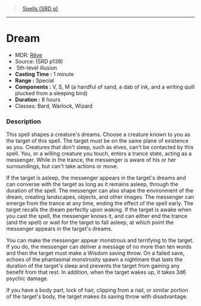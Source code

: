 ﻿---
!SpellItem
Name: Dream
AltName: '[Rêve](hd_spells_reve.md)'
Type: illusion
Level: 5
CastingTime: 1 minute
Range: Special
Components: V, S, M (a handful of sand, a dab of ink, and a writing quill plucked from a sleeping bird)
Duration: 8 hours
Classes: Bard, Warlock, Wizard
Family: SpellVO
Source: (SRD p138)
Id: spells_vo.md#dream
ParentLink: spells_vo.md#spells-srd-p
ParentName: Spells (SRD p)
NameLevel: 1
Attributes:
  Name: Dream
  Markdown: >+
    # <!--Name-->Dream<!--/Name-->


    - MDR: <!--AltName-->[Rêve](hd_spells_reve.md)<!--/AltName-->

    - Source: <!--Source-->(SRD p138)<!--/Source-->

    -  <!--Level-->5<!--/Level-->th-level <!--Type-->illusion<!--/Type-->

    - **Casting Time :** <!--CastingTime-->1 minute<!--/CastingTime-->

    - **Range :** <!--Range-->Special<!--/Range-->

    - **Components :** <!--Components-->V, S, M (a handful of sand, a dab of ink, and a writing quill plucked from a sleeping bird)<!--/Components-->

    - **Duration :** <!--Duration-->8 hours<!--/Duration-->

    - Classes: <!--Classes-->Bard, Warlock, Wizard<!--/Classes-->


    ### Description


    This spell shapes a creature's dreams. Choose a creature known to you as the target of this spell. The target must be on the same plane of existence as you. Creatures that don't sleep, such as elves, can't be contacted by this spell. You, or a willing creature you touch, enters a trance state, acting as a messenger. While in the trance, the messenger is aware of his or her surroundings, but can't take actions or move.


    If the target is asleep, the messenger appears in the target's dreams and can converse with the target as long as it remains asleep, through the duration of the spell. The messenger can also shape the environment of the dream, creating landscapes, objects, and other images. The messenger can emerge from the trance at any time, ending the effect of the spell early. The target recalls the dream perfectly upon waking. If the target is awake when you cast the spell, the messenger knows it, and can either end the trance (and the spell) or wait for the target to fall asleep, at which point the messenger appears in the target's dreams.


    You can make the messenger appear monstrous and terrifying to the target. If you do, the messenger can deliver a message of no more than ten words and then the target must make a Wisdom saving throw. On a failed save, echoes of the phantasmal monstrosity spawn a nightmare that lasts the duration of the target's sleep and prevents the target from gaining any benefit from that rest. In addition, when the target wakes up, it takes 3d6 psychic damage.


    If you have a body part, lock of hair, clipping from a nail, or similar portion of the target's body, the target makes its saving throw with disadvantage.

  AltName: '[Rêve](hd_spells_reve.md)'
  Source: (SRD p138)
  Level: 5
  Type: illusion
  CastingTime: 1 minute
  Range: Special
  Components: V, S, M (a handful of sand, a dab of ink, and a writing quill plucked from a sleeping bird)
  Duration: 8 hours
  Classes: Bard, Warlock, Wizard
AttributesDictionary: >+
  Name: Dream

  Markdown: >+

    # <!--Name-->Dream<!--/Name-->





    - MDR: <!--AltName-->[Rêve](hd_spells_reve.md)<!--/AltName-->



    - Source: <!--Source-->(SRD p138)<!--/Source-->



    -  <!--Level-->5<!--/Level-->th-level <!--Type-->illusion<!--/Type-->



    - **Casting Time :** <!--CastingTime-->1 minute<!--/CastingTime-->



    - **Range :** <!--Range-->Special<!--/Range-->



    - **Components :** <!--Components-->V, S, M (a handful of sand, a dab of ink, and a writing quill plucked from a sleeping bird)<!--/Components-->



    - **Duration :** <!--Duration-->8 hours<!--/Duration-->



    - Classes: <!--Classes-->Bard, Warlock, Wizard<!--/Classes-->





    ### Description





    This spell shapes a creature's dreams. Choose a creature known to you as the target of this spell. The target must be on the same plane of existence as you. Creatures that don't sleep, such as elves, can't be contacted by this spell. You, or a willing creature you touch, enters a trance state, acting as a messenger. While in the trance, the messenger is aware of his or her surroundings, but can't take actions or move.





    If the target is asleep, the messenger appears in the target's dreams and can converse with the target as long as it remains asleep, through the duration of the spell. The messenger can also shape the environment of the dream, creating landscapes, objects, and other images. The messenger can emerge from the trance at any time, ending the effect of the spell early. The target recalls the dream perfectly upon waking. If the target is awake when you cast the spell, the messenger knows it, and can either end the trance (and the spell) or wait for the target to fall asleep, at which point the messenger appears in the target's dreams.





    You can make the messenger appear monstrous and terrifying to the target. If you do, the messenger can deliver a message of no more than ten words and then the target must make a Wisdom saving throw. On a failed save, echoes of the phantasmal monstrosity spawn a nightmare that lasts the duration of the target's sleep and prevents the target from gaining any benefit from that rest. In addition, when the target wakes up, it takes 3d6 psychic damage.





    If you have a body part, lock of hair, clipping from a nail, or similar portion of the target's body, the target makes its saving throw with disadvantage.



  AltName: '[Rêve](hd_spells_reve.md)'

  Source: (SRD p138)

  Level: 5

  Type: illusion

  CastingTime: 1 minute

  Range: Special

  Components: V, S, M (a handful of sand, a dab of ink, and a writing quill plucked from a sleeping bird)

  Duration: 8 hours

  Classes: Bard, Warlock, Wizard

---
> [Spells (SRD p)](srd_spells.md)

---

# Dream

- MDR: [Rêve](hd_spells_reve.md)
- Source: (SRD p138)
-  5th-level illusion
- **Casting Time :** 1 minute
- **Range :** Special
- **Components :** V, S, M (a handful of sand, a dab of ink, and a writing quill plucked from a sleeping bird)
- **Duration :** 8 hours
- Classes: Bard, Warlock, Wizard

### Description

This spell shapes a creature's dreams. Choose a creature known to you as the target of this spell. The target must be on the same plane of existence as you. Creatures that don't sleep, such as elves, can't be contacted by this spell. You, or a willing creature you touch, enters a trance state, acting as a messenger. While in the trance, the messenger is aware of his or her surroundings, but can't take actions or move.

If the target is asleep, the messenger appears in the target's dreams and can converse with the target as long as it remains asleep, through the duration of the spell. The messenger can also shape the environment of the dream, creating landscapes, objects, and other images. The messenger can emerge from the trance at any time, ending the effect of the spell early. The target recalls the dream perfectly upon waking. If the target is awake when you cast the spell, the messenger knows it, and can either end the trance (and the spell) or wait for the target to fall asleep, at which point the messenger appears in the target's dreams.

You can make the messenger appear monstrous and terrifying to the target. If you do, the messenger can deliver a message of no more than ten words and then the target must make a Wisdom saving throw. On a failed save, echoes of the phantasmal monstrosity spawn a nightmare that lasts the duration of the target's sleep and prevents the target from gaining any benefit from that rest. In addition, when the target wakes up, it takes 3d6 psychic damage.

If you have a body part, lock of hair, clipping from a nail, or similar portion of the target's body, the target makes its saving throw with disadvantage.

